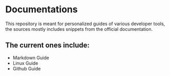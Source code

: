 # Documentations
This repository is meant for personalized guides of various developer tools, the sources mostly includes snippets from the official documentation.

## The current ones include:
- Markdown Guide
- Linux Guide
- Github Guide
